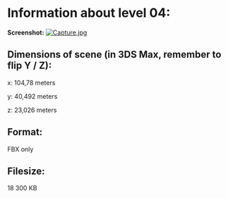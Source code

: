 # Information about level 04: 

**Screenshot:**
[![Capture.jpg](https://s28.postimg.org/4vlj6nzq5/Capture.jpg)](https://postimg.org/image/3tbco4gwp/)

## Dimensions of scene (in 3DS Max, remember to flip Y / Z):

x: 104,78 meters

y: 40,492 meters

z: 23,026 meters


## Format:

FBX only 

## Filesize:

18 300 KB
